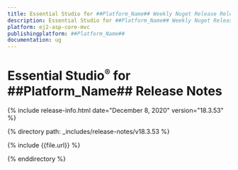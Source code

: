 ```yaml
---
title: Essential Studio for ##Platform_Name## Weekly Nuget Release Release Notes  
description: Essential Studio for ##Platform_Name## Weekly Nuget Release Release Notes  
platform: ej2-asp-core-mvc
publishingplatform: ##Platform_Name##
documentation: ug
---
```


# Essential Studio<sup style="font-size:70%">&reg;</sup> for  ##Platform_Name##  Release Notes  

{% include release-info.html date="December 8, 2020"   version="18.3.53"  %} 

{% directory path: _includes/release-notes/v18.3.53 %}

{% include {{file.url}} %}

{% enddirectory %}
